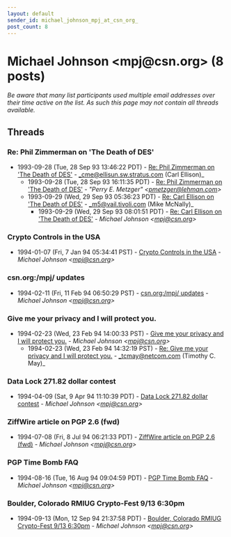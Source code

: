 ```yaml
---
layout: default
sender_id: michael_johnson_mpj_at_csn_org_
post_count: 8
---
```


# Michael Johnson <mpj<span>@</span>csn.org> (8 posts)

_Be aware that many list participants used multiple email addresses over their time active on the list. As such this page may not contain all threads available._

## Threads

### Re:  Phil Zimmerman on 'The Death of DES'
+ 1993-09-28 (Tue, 28 Sep 93 13:46:22 PDT) - [Re:  Phil Zimmerman on 'The Death of DES'](/archive/1993/09/8deebbf672c3c383161d1325fde50426e336780ef48ebf9af723a6f554a7b5cc) - _cme@ellisun.sw.stratus.com (Carl Ellison)_
  + 1993-09-28 (Tue, 28 Sep 93 16:11:35 PDT) - [Re: Phil Zimmerman on 'The Death of DES'](/archive/1993/09/61298b5f08a3dce0fb47349d2a858da072c45749bb3df7638957b397d5916d93) - _"Perry E. Metzger" \<pmetzger@lehman.com\>_
  + 1993-09-29 (Wed, 29 Sep 93 05:36:23 PDT) - [Re: Carl Ellison on 'The Death of DES'](/archive/1993/09/18077f075ffaa6e0e2fdc61e0fc4ee13ae264ac8f073b88dd0610885502584cf) - _m5@vail.tivoli.com (Mike McNally)_
    + 1993-09-29 (Wed, 29 Sep 93 08:01:51 PDT) - [Re: Carl Ellison on 'The Death of DES'](/archive/1993/09/b670d9a42c68b180250d96eaa9206d93f98d192fd8d3f5914afaa1186df527b2) - _Michael Johnson \<mpj@csn.org\>_

### Crypto Controls in the USA
+ 1994-01-07 (Fri, 7 Jan 94 05:34:41 PST) - [Crypto Controls in the USA](/archive/1994/01/77448fcb4dbb7ea04e7ea2e8f4196fb9524037ad6f120df0df3b978be46333d1) - _Michael Johnson \<mpj@csn.org\>_

### csn.org:/mpj/ updates
+ 1994-02-11 (Fri, 11 Feb 94 06:50:29 PST) - [csn.org:/mpj/ updates](/archive/1994/02/6137c026b99d386dab3703fdb2323d7ec8c2e63baa1b7af6bed2ce58b8b67d3e) - _Michael Johnson \<mpj@csn.org\>_

### Give me your privacy and I will protect you.
+ 1994-02-23 (Wed, 23 Feb 94 14:00:33 PST) - [Give me your privacy and I will protect you.](/archive/1994/02/257922a672e4e236938174e19d3d56bdcd4f8aa23ca4b14983d6fbd2c10a5c52) - _Michael Johnson \<mpj@csn.org\>_
  + 1994-02-23 (Wed, 23 Feb 94 14:32:19 PST) - [Re: Give me your privacy and I will protect you.](/archive/1994/02/35c0dd72c70f6e9e159f5e0e8276627c9158c87827a55c257c4e1ba0aca21dd4) - _tcmay@netcom.com (Timothy C. May)_

### Data Lock 271.82 dollar contest
+ 1994-04-09 (Sat, 9 Apr 94 11:10:39 PDT) - [Data Lock 271.82 dollar contest](/archive/1994/04/9eb2803a41eb87b31c8718df08dca1845117261a153f8db693bd8a3a6e2336b0) - _Michael Johnson \<mpj@csn.org\>_

### ZiffWire article on PGP 2.6 (fwd)
+ 1994-07-08 (Fri, 8 Jul 94 06:21:33 PDT) - [ZiffWire article on PGP 2.6 (fwd)](/archive/1994/07/d3a9ba3ba6890c50eb6b947372e80894d89aec70e3c371f1b40d29b687cc8266) - _Michael Johnson \<mpj@csn.org\>_

### PGP Time Bomb FAQ
+ 1994-08-16 (Tue, 16 Aug 94 09:04:59 PDT) - [PGP Time Bomb FAQ](/archive/1994/08/70bbf08f8b47f644d8b758c589256a8631d1292ecfc191060524a159a5695113) - _Michael Johnson \<mpj@csn.org\>_

### Boulder, Colorado RMIUG Crypto-Fest 9/13 6:30pm
+ 1994-09-13 (Mon, 12 Sep 94 21:37:58 PDT) - [Boulder, Colorado RMIUG Crypto-Fest 9/13 6:30pm](/archive/1994/09/d66be911f4eaf25a04510b945371ce989a8652dab321bc1ac56c3c8ff29667d1) - _Michael Johnson \<mpj@csn.org\>_

